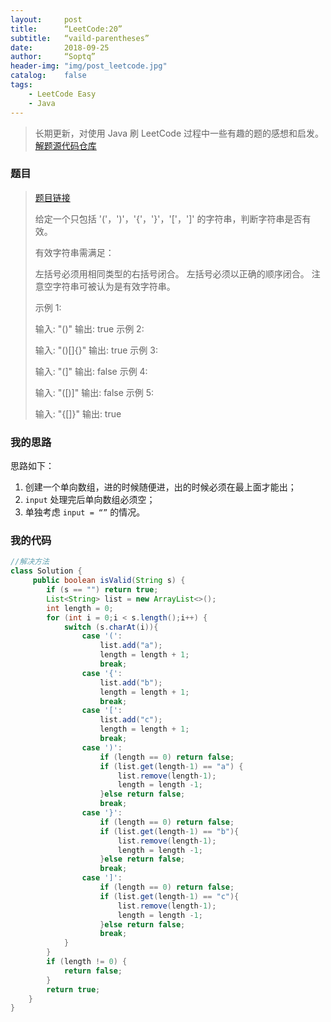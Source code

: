 ```yaml
---
layout:     post
title:      “LeetCode:20”
subtitle:   “vaild-parentheses”
date:       2018-09-25
author:     “Soptq”
header-img: "img/post_leetcode.jpg"
catalog:    false
tags:
    - LeetCode Easy
    - Java
---
```



>长期更新，对使用 Java 刷 LeetCode 过程中一些有趣的题的感想和启发。
>[解题源代码仓库](https://github.com/Soptq/LeetCodeLib)

### 题目

> [题目链接](https://leetcode-cn.com/problems/valid-parentheses/description/)
>
> 给定一个只包括 '('，')'，'{'，'}'，'['，']' 的字符串，判断字符串是否有效。
> 
> 有效字符串需满足：
> 
> 左括号必须用相同类型的右括号闭合。
> 左括号必须以正确的顺序闭合。
> 注意空字符串可被认为是有效字符串。
> 
> 示例 1:
> 
> 输入: "()"
> 输出: true
> 示例 2:
> 
> 输入: "()[]{}"
> 输出: true
> 示例 3:
> 
> 输入: "(]"
> 输出: false
> 示例 4:
> 
> 输入: "([)]"
> 输出: false
> 示例 5:
> 
> 输入: "{[]}"
> 输出: true
 
### 我的思路

思路如下：
1. 创建一个单向数组，进的时候随便进，出的时候必须在最上面才能出；
2. `input` 处理完后单向数组必须空；
3. 单独考虑 `input = “”` 的情况。

### 我的代码

```java
//解决方法
class Solution {
     public boolean isValid(String s) {
        if (s == "") return true;
        List<String> list = new ArrayList<>();
        int length = 0;
        for (int i = 0;i < s.length();i++) {
            switch (s.charAt(i)){
                case '(':
                    list.add("a");
                    length = length + 1;
                    break;
                case '{':
                    list.add("b");
                    length = length + 1;
                    break;
                case '[':
                    list.add("c");
                    length = length + 1;
                    break;
                case ')':
                    if (length == 0) return false;
                    if (list.get(length-1) == "a") {
                        list.remove(length-1);
                        length = length -1;
                    }else return false;
                    break;
                case '}':
                    if (length == 0) return false;
                    if (list.get(length-1) == "b"){
                        list.remove(length-1);
                        length = length -1;
                    }else return false;
                    break;
                case ']':
                    if (length == 0) return false;
                    if (list.get(length-1) == "c"){
                        list.remove(length-1);
                        length = length -1;
                    }else return false;
                    break;
            }
        }
        if (length != 0) {
            return false;
        }
        return true;
    }
}
```








